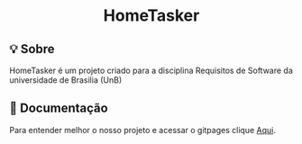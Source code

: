 <h1 align="center"> HomeTasker</h1>

## 💡 Sobre
HomeTasker é um projeto criado para a disciplina Requisitos de Software da universidade de Brasilia (UnB)


## 📒 Documentação
Para entender melhor o nosso projeto e acessar o gitpages clique [Aqui](https://mdsreq-fga-unb.github.io/2024.1-HomeTasker/).
